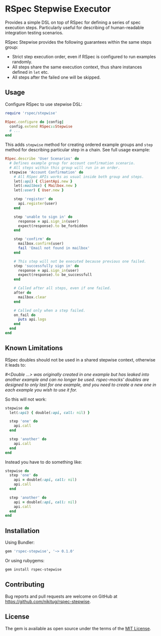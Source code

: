 # RSpec Stepwise Executor

Provides a simple DSL on top of RSpec for defining a series of spec execution steps. Particularly useful for describing of human-readable integration testing scenarios.

RSpec Stepwise provides the following guarantees within the same steps group:

- Strict step execution order, even if RSpec is configured to run examples randomly.
- All steps share the same execution context, thus share instances defined in `let` etc.
- All steps after the failed one will be skipped.

## Usage

Configure RSpec to use stepwise DSL:

```ruby
require 'rspec/stepwise'

RSpec.configure do |config|
  config.extend RSpec::Stepwise
  # ...
end
```

This adds `stepwise` method for creating ordered example groups and `step` method for describing particular step in a chain. See full usage example:

```ruby
RSpec.describe 'User Scenarios' do
  # Defines example group for account confirmation scenario.
  # All steps within this group will run in an order.
  stepwise 'Account Confirmation' do
    # All RSpec APIs works as usual inside both group and steps.
    let(:api) { ClientApi.new }
    let(:mailbox) { Mailbox.new }
    let(:user) { User.new }

    step 'register' do
      api.register(user)
    end

    step 'unable to sign in' do
      response = api.sign_in(user)
      expect(response).to be_forbidden
    end

    step 'confirm' do
      mailbox.confirm(user)
      fail 'Email not found in mailbox'
    end

    # This step will not be executed because previous one failed.
    step 'successfully sign in' do
      response = api.sign_in(user)
      expect(response).to be_successfull
    end

    # Called after all steps, even if one failed.
    after do
      mailbox.clear
    end

    # Called only when a step failed.
    on_fail do
      puts api.logs
    end
  end
end
```

## Known Limitations

RSpec doubles should not be used in a shared stepwise context, otherwise it leads to:

_#<Double ...> was originally created in one example but has leaked into another example and can no longer be used. rspec-mocks' doubles are designed to only last for one example, and you need to create a new one in each example you wish to use it for._

So this will not work:

```ruby
stepwise do
  let(:api) { double(:api, call: nil) }

  step 'one' do
    api.call
  end

  step 'another' do
    api.call
  end
end
```

Instead you have to do something like:

```ruby
stepwise do
  step 'one' do
    api = double(:api, call: nil)
    api.call
  end

  step 'another' do
    api = double(:api, call: nil)
    api.call
  end
end
```

## Installation

Using Bundler:

```ruby
gem 'rspec-stepwise', '~> 0.1.0'
```

Or using rubygems:

```bash
gem install rspec-stepwise
```

## Contributing

Bug reports and pull requests are welcome on GitHub at https://github.com/nikitug/rspec-stepwise.

## License

The gem is available as open source under the terms of the [MIT License](https://opensource.org/licenses/MIT).
